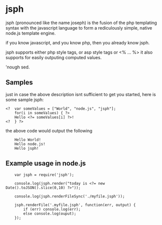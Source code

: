 # jsph

jsph (pronounced like the name joseph) is the fusion of the php templating syntax
with the javascript language to form a rediculously simple, native node.js
template engine.

if you know javascript, and you know php, then you already know jsph.

jsph supports either php style tags, or asp style tags <? ... ?>  or <% ... %>
it also supports <?= ... ?> for easily outputing computed values.

'nough sed.

## Samples

just in case the above description isnt sufficient to get you started, here is some sample jsph:

```
<?	var someValues = ["World", "node.js", "jsph"];
	for(i in someValues) { ?>
	Hello <?= someValues[i] ?>!
<?	} ?>
```

the above code would output the following

```
	Hello World!
	Hello node.js!
	Hello jsph!
```

## Example usage in node.js

```
	var jsph = require('jsph');

	console.log(jsph.render("today is <?= new Date().toJSON().slice(0,10) ?>"));

	console.log(jsph.renderFileSync('./myfile.jsph'));

	jsph.renderFile('.myfile.jsph', function(err, output) {
		if (err) console.log(err);
		else console.log(ouput);
	});
```